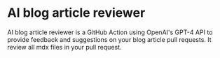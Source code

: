 # AI blog article reviewer

AI blog article reviewer is a GitHub Action using OpenAI's GPT-4 API to provide feedback and suggestions on your blog article pull requests. It review all mdx files in your pull request.
